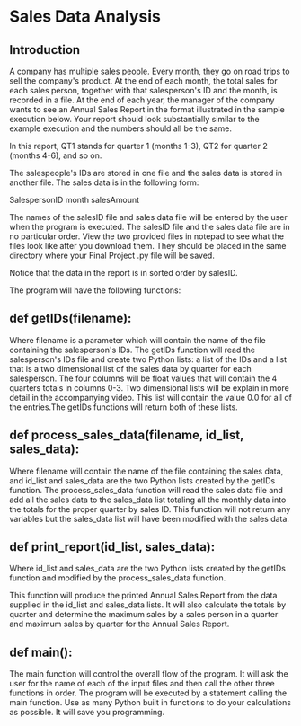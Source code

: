 # Sales Data Analysis

## Introduction

A company has multiple sales people. Every month, they go on road trips to sell the company's product. At the end of each month, the total sales for each sales person, together with that salesperson's ID and the month, is recorded in a file. At the end of each year, the manager of the company wants to see an Annual Sales Report in the format illustrated in the sample execution below. Your report should look substantially similar to the example execution and the numbers should all be the same.

In this report, QT1 stands for quarter 1 (months 1-3), QT2 for quarter 2 (months 4-6), and so on.

The salespeople's IDs are stored in one file and the sales data is stored in another file. The sales data is in the following form:

SalespersonID month salesAmount

The names of the salesID file and sales data file will be entered by the user when the program is executed. The salesID file and the sales data file are in no particular order. View the two provided files in notepad to see what the files look like after you download them. They should be placed in the same directory where your Final Project .py file will be saved.

Notice that the data in the report is in sorted order by salesID.

The program will have the following functions:

## def getIDs(filename):

Where filename is a parameter which will contain the name of the file containing the salesperson's IDs.
The getIDs function will read the salesperson's IDs file and create two Python lists: a list of the IDs and a list that is a two dimensional list of the sales data by quarter for each salesperson. The four columns will be float values that will contain the 4 quarters totals in columns 0-3. Two dimensional lists will be explain in more detail in the accompanying video. This list will contain the value 0.0 for all of the entries.The getIDs functions will return both of these lists.

## def process_sales_data(filename, id_list, sales_data):

Where filename will contain the name of the file containing the sales data, and id_list and sales_data are the two Python lists created by the getIDs function.
The process_sales_data function will read the sales data file and add all the sales data to the sales_data list totaling all the monthly data into the totals for the proper quarter by sales ID. This function will not return any variables but the sales_data list will have been modified with the sales data.

## def print_report(id_list, sales_data):

Where id_list and sales_data are the two Python lists created by the getIDs function and modified by the process_sales_data function.

This function will produce the printed Annual Sales Report from the data supplied in the id_list and sales_data lists. It will also calculate the totals by quarter and determine the maximum sales by a sales person in a quarter and maximum sales by quarter for the Annual Sales Report.

## def main():

The main function will control the overall flow of the program. It will ask the user for the name of each of the input files and then call the other three functions in order. The program will be executed by a statement calling the main function. Use as many Python built in functions to do your calculations as possible. It will save you programming.
